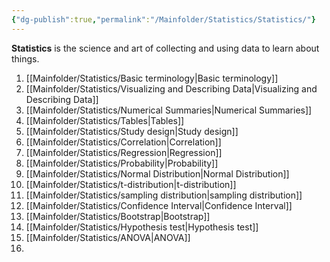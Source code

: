 ```yaml
---
{"dg-publish":true,"permalink":"/Mainfolder/Statistics/Statistics/"}
---
```


**Statistics** is the science and art of collecting and using data to learn about things.
1. [[Mainfolder/Statistics/Basic terminology\|Basic terminology]] 
2. [[Mainfolder/Statistics/Visualizing and Describing Data\|Visualizing and Describing Data]] 
3. [[Mainfolder/Statistics/Numerical Summaries\|Numerical Summaries]]
4. [[Mainfolder/Statistics/Tables\|Tables]]
5. [[Mainfolder/Statistics/Study design\|Study design]]
6. [[Mainfolder/Statistics/Correlation\|Correlation]]
7. [[Mainfolder/Statistics/Regression\|Regression]]
8. [[Mainfolder/Statistics/Probability\|Probability]]
9. [[Mainfolder/Statistics/Normal Distribution\|Normal Distribution]]
10. [[Mainfolder/Statistics/t-distribution\|t-distribution]]
11. [[Mainfolder/Statistics/sampling distribution\|sampling distribution]] 
12. [[Mainfolder/Statistics/Confidence Interval\|Confidence Interval]]
13. [[Mainfolder/Statistics/Bootstrap\|Bootstrap]]
14. [[Mainfolder/Statistics/Hypothesis test\|Hypothesis test]]
15. [[Mainfolder/Statistics/ANOVA\|ANOVA]]
16. 



